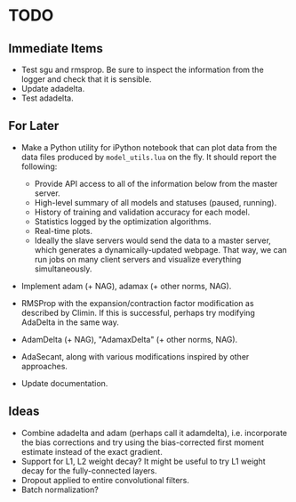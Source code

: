 <!--
  ** File Name: TODO.md
  ** Author:    Aditya Ramesh
  ** Date:      08/29/2015
  ** Contact:   _@adityaramesh.com
-->

# TODO

## Immediate Items

- Test sgu and rmsprop. Be sure to inspect the information from the logger and
check that it is sensible.
- Update adadelta.
- Test adadelta.

## For Later

- Make a Python utility for iPython notebook that can plot data from the data
files produced by `model_utils.lua` on the fly. It should report the following:
  - Provide API access to all of the information below from the master server.
  - High-level summary of all models and statuses (paused, running).
  - History of training and validation accuracy for each model.
  - Statistics logged by the optimization algorithms.
  - Real-time plots.
  - Ideally the slave servers would send the data to a master server, which
  generates a dynamically-updated webpage. That way, we can run jobs on many
  client servers and visualize everything simultaneously.

- Implement adam (+ NAG), adamax (+ other norms, NAG).
- RMSProp with the expansion/contraction factor modification as described by
Climin. If this is successful, perhaps try modifying AdaDelta in the same way.
- AdamDelta (+ NAG), "AdamaxDelta" (+ other norms, NAG).
- AdaSecant, along with various modifications inspired by other approaches.
- Update documentation.

## Ideas

- Combine adadelta and adam (perhaps call it adamdelta), i.e. incorporate the
bias corrections and try using the bias-corrected first moment estimate instead
of the exact gradient.
- Support for L1, L2 weight decay? It might be useful to try L1 weight decay for
the fully-connected layers.
- Dropout applied to entire convolutional filters.
- Batch normalization?
